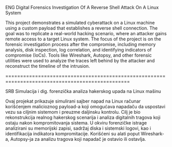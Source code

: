 ENG
Digital Forensics Investigation Of A Reverse Shell Attack On A Linux System

This project demonstrates a simulated cyberattack on a Linux machine using a custom payload that establishes a reverse shell connection.
The goal was to replicate a real-world hacking scenario, where an attacker gains remote access to a target Linux system.
The focus of the project is on the forensic investigation process after the compromise, including memory analysis, disk inspection, log correlation, and identifying indicators of compromise (IoCs).
Tools like Wireshark, Autopsy, and other forensic utilities were used to analyze the traces left behind by the attacker and reconstruct the timeline of the intrusion.

================================================================================================

SRB
Simulacija i dig. forenzička analiza hakerskog upada na Linux mašinu

Ovaj projekat prikazuje simulirani sajber napad na Linux računar korišćenjem malicioznog payload-a koji omogućava napadaču da uspostavi vezu sa ciljnim sistemom i preuzme daljinsku kontrolu.
Cilj je bio rekonstrukcija realnog hakerskog scenarija i analiza digitalnih tragova koji ostaju nakon kompromitovanja sistema.
U okviru forenzičke istrage analizirani su memorijski zapisi, sadržaj diska i sistemski logovi, kao i identifikacija indikatora kompromitacije.
Korišćeni su alati poput Wireshark-a, Autopsy-ja za analizu tragova koji napadač je ostavio ili ostavlja.
